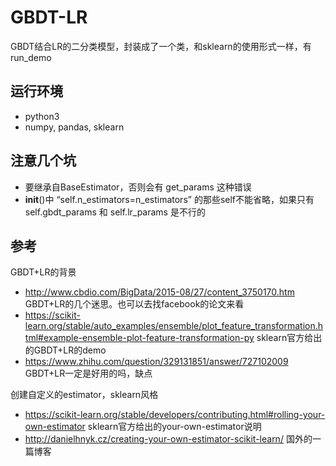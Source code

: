 # GBDT-LR
GBDT结合LR的二分类模型，封装成了一个类，和sklearn的使用形式一样，有run_demo

## 运行环境
- python3
- numpy, pandas, sklearn

## 注意几个坑
- 要继承自BaseEstimator，否则会有 get_params 这种错误
- __init__()中 “self.n_estimators=n_estimators” 的那些self不能省略，如果只有 self.gbdt_params 和 self.lr_params 是不行的

## 参考
GBDT+LR的背景
- http://www.cbdio.com/BigData/2015-08/27/content_3750170.htm GBDT+LR的几个迷思。也可以去找facebook的论文来看
- https://scikit-learn.org/stable/auto_examples/ensemble/plot_feature_transformation.html#example-ensemble-plot-feature-transformation-py sklearn官方给出的GBDT+LR的demo
- https://www.zhihu.com/question/329131851/answer/727102009 GBDT+LR一定是好用的吗，缺点

创建自定义的estimator，sklearn风格
- https://scikit-learn.org/stable/developers/contributing.html#rolling-your-own-estimator  sklearn官方给出的your-own-estimator说明
- http://danielhnyk.cz/creating-your-own-estimator-scikit-learn/ 国外的一篇博客
